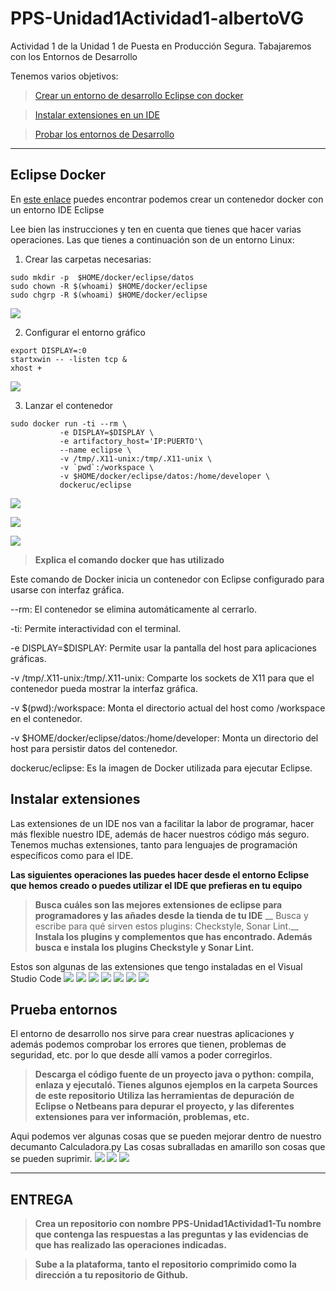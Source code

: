 # PPS-Unidad1Actividad1-albertoVG
Actividad 1 de la Unidad 1 de Puesta en Producción Segura. Tabajaremos con los Entornos de Desarrollo

Tenemos varios objetivos:

> [Crear un entorno de desarrollo Eclipse con docker](#Eclipse-Docker)

> [Instalar extensiones en un IDE](#Instalar-extensiones)

> [Probar los entornos de Desarrollo](#Prueba-entornos) 
---
## Eclipse Docker

En [este enlace](https://hub.docker.com/r/dockeruc/eclipse) puedes encontrar podemos crear un contenedor docker con un entorno IDE Eclipse

Lee bien las instrucciones y ten en cuenta que tienes que hacer varias operaciones. Las que tienes a continuación son de un entorno Linux:

1. Crear las carpetas necesarias:
~~~
sudo mkdir -p  $HOME/docker/eclipse/datos
sudo chown -R $(whoami) $HOME/docker/eclipse
sudo chgrp -R $(whoami) $HOME/docker/eclipse
~~~

![](Imagenes/Imagen1.png)

2. Configurar el entorno gráfico 

~~~
export DISPLAY=:0
startxwin -- -listen tcp &
xhost + 
~~~

![](Imagenes/Imagen2.png)

3. Lanzar el contenedor

~~~
sudo docker run -ti --rm \
           -e DISPLAY=$DISPLAY \
	       -e artifactory_host='IP:PUERTO'\
		   --name eclipse \
           -v /tmp/.X11-unix:/tmp/.X11-unix \
           -v `pwd`:/workspace \
           -v $HOME/docker/eclipse/datos:/home/developer \
           dockeruc/eclipse	

~~~
 
![](Imagenes/Imagen3.png)

![](Imagenes/Imagen4.png)

![](Imagenes/Imagen5.png)


> __Explica el comando docker que has utilizado__

Este comando de Docker inicia un contenedor con Eclipse configurado para usarse con interfaz gráfica.

   --rm: El contenedor se elimina automáticamente al cerrarlo.

   -ti: Permite interactividad con el terminal.

   -e DISPLAY=$DISPLAY: Permite usar la pantalla del host para aplicaciones gráficas.

   -v /tmp/.X11-unix:/tmp/.X11-unix: Comparte los sockets de X11 para que el contenedor pueda mostrar la interfaz gráfica.

   -v $(pwd):/workspace: Monta el directorio actual del host como /workspace en el contenedor.

   -v $HOME/docker/eclipse/datos:/home/developer: Monta un directorio del host para persistir datos del contenedor.

   dockeruc/eclipse: Es la imagen de Docker utilizada para ejecutar Eclipse.


## Instalar extensiones

Las extensiones de un IDE nos van a facilitar la labor de programar, hacer más flexible nuestro IDE, además de hacer nuestros código más seguro.
Tenemos muchas extensiones, tanto para lenguajes de programación específicos como para el IDE.

__Las siguientes operaciones las puedes hacer desde el entorno Eclipse que hemos creado o puedes utilizar el IDE que prefieras en tu equipo__
>__Busca cuáles son las mejores extensiones de eclipse para programadores y las añades desde la tienda de tu IDE__
>__ Busca y escribe para qué sirven estos plugins: Checkstyle, Sonar Lint.__
>__Instala los plugins y complementos que has encontrado. Además busca e instala los plugins Checkstyle y Sonar Lint.__

Estos son algunas de las extensiones que tengo instaladas en el Visual Studio Code
![](Imagenes/Imagen6.png)
![](Imagenes/Imagen7.png)
![](Imagenes/Imagen8.png)
![](Imagenes/Imagen9.png)
![](Imagenes/Imagen10.png)
![](Imagenes/Imagen11.png)
![](Imagenes/Imagen12.png)


## Prueba entornos

El entorno de desarrollo nos sirve para crear nuestras aplicaciones y además podemos comprobar los errores que tienen, problemas de seguridad, etc. por lo que desde allí vamos a poder corregirlos.
>__Descarga el código fuente de un proyecto java o python: compila, enlaza y ejecutaló. Tienes algunos ejemplos en la carpeta Sources de este repositorio__
>__Utiliza las herramientas de depuración de Eclipse o Netbeans para depurar el proyecto, y las diferentes extensiones para ver información, problemas, etc.__

Aqui podemos ver algunas cosas que se pueden mejorar dentro de nuestro decumanto Calculadora.py 
Las cosas subralladas en amarillo son cosas que se pueden suprimir.
![](Imagenes/Imagen13.png)
![](Imagenes/Imagen14.png)
![](Imagenes/Imagen15.png)

---
## ENTREGA
>__Crea un repositorio  con nombre PPS-Unidad1Actividad1-Tu nombre que contenga las respuestas a las preguntas y las evidencias de que has realizado las operaciones indicadas.__

>__Sube a la plataforma, tanto el repositorio comprimido como la dirección a tu repositorio de Github.__
